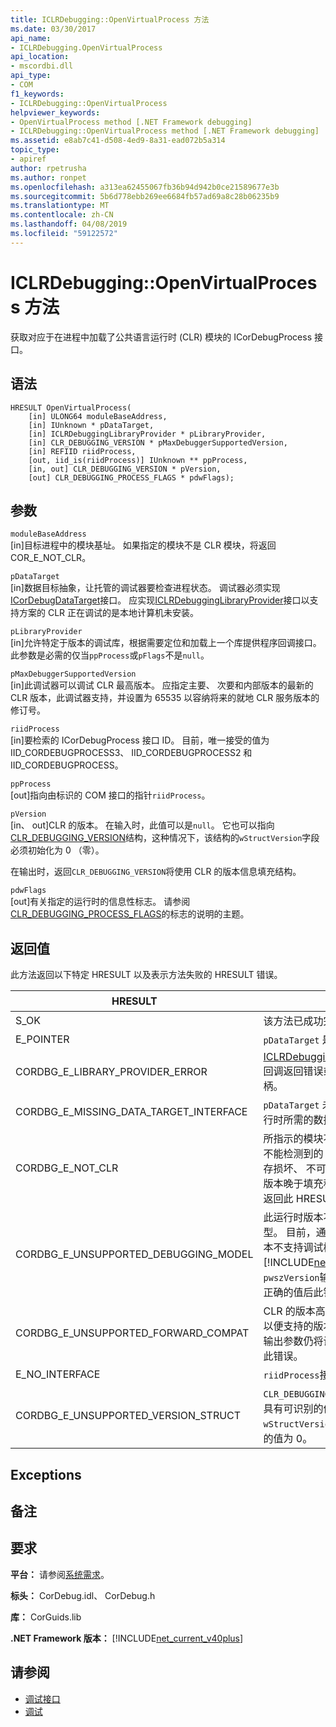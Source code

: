 ```yaml
---
title: ICLRDebugging::OpenVirtualProcess 方法
ms.date: 03/30/2017
api_name:
- ICLRDebugging.OpenVirtualProcess
api_location:
- mscordbi.dll
api_type:
- COM
f1_keywords:
- ICLRDebugging::OpenVirtualProcess
helpviewer_keywords:
- OpenVirtualProcess method [.NET Framework debugging]
- ICLRDebugging::OpenVirtualProcess method [.NET Framework debugging]
ms.assetid: e8ab7c41-d508-4ed9-8a31-ead072b5a314
topic_type:
- apiref
author: rpetrusha
ms.author: ronpet
ms.openlocfilehash: a313ea62455067fb36b94d942b0ce21589677e3b
ms.sourcegitcommit: 5b6d778ebb269ee6684fb57ad69a8c28b06235b9
ms.translationtype: MT
ms.contentlocale: zh-CN
ms.lasthandoff: 04/08/2019
ms.locfileid: "59122572"
---
```

# <a name="iclrdebuggingopenvirtualprocess-method"></a>ICLRDebugging::OpenVirtualProcess 方法
获取对应于在进程中加载了公共语言运行时 (CLR) 模块的 ICorDebugProcess 接口。  
  
## <a name="syntax"></a>语法  
  
```  
HRESULT OpenVirtualProcess(  
    [in] ULONG64 moduleBaseAddress,  
    [in] IUnknown * pDataTarget,  
    [in] ICLRDebuggingLibraryProvider * pLibraryProvider,  
    [in] CLR_DEBUGGING_VERSION * pMaxDebuggerSupportedVersion,  
    [in] REFIID riidProcess,  
    [out, iid_is(riidProcess)] IUnknown ** ppProcess,  
    [in, out] CLR_DEBUGGING_VERSION * pVersion,  
    [out] CLR_DEBUGGING_PROCESS_FLAGS * pdwFlags);  
```  
  
## <a name="parameters"></a>参数  
 `moduleBaseAddress`  
 [in]目标进程中的模块基址。 如果指定的模块不是 CLR 模块，将返回 COR_E_NOT_CLR。  
  
 `pDataTarget`  
 [in]数据目标抽象，让托管的调试器要检查进程状态。 调试器必须实现[ICorDebugDataTarget](../../../../docs/framework/unmanaged-api/debugging/icordebugdatatarget-interface.md)接口。 应实现[ICLRDebuggingLibraryProvider](../../../../docs/framework/unmanaged-api/debugging/iclrdebugginglibraryprovider-interface.md)接口以支持方案的 CLR 正在调试的是本地计算机未安装。  
  
 `pLibraryProvider`  
 [in]允许特定于版本的调试库，根据需要定位和加载上一个库提供程序回调接口。 此参数是必需的仅当`ppProcess`或`pFlags`不是`null`。  
  
 `pMaxDebuggerSupportedVersion`  
 [in]此调试器可以调试 CLR 最高版本。 应指定主要、 次要和内部版本的最新的 CLR 版本，此调试器支持，并设置为 65535 以容纳将来的就地 CLR 服务版本的修订号。  
  
 `riidProcess`  
 [in]要检索的 ICorDebugProcess 接口 ID。 目前，唯一接受的值为 IID_CORDEBUGPROCESS3、 IID_CORDEBUGPROCESS2 和 IID_CORDEBUGPROCESS。  
  
 `ppProcess`  
 [out]指向由标识的 COM 接口的指针`riidProcess`。  
  
 `pVersion`  
 [in、 out]CLR 的版本。 在输入时，此值可以是`null`。 它也可以指向[CLR_DEBUGGING_VERSION](../../../../docs/framework/unmanaged-api/debugging/clr-debugging-version-structure.md)结构，这种情况下，该结构的`wStructVersion`字段必须初始化为 0 （零）。  
  
 在输出时，返回`CLR_DEBUGGING_VERSION`将使用 CLR 的版本信息填充结构。  
  
 `pdwFlags`  
 [out]有关指定的运行时的信息性标志。 请参阅[CLR_DEBUGGING_PROCESS_FLAGS](../../../../docs/framework/unmanaged-api/debugging/clr-debugging-process-flags-enumeration.md)的标志的说明的主题。  
  
## <a name="return-value"></a>返回值  
 此方法返回以下特定 HRESULT 以及表示方法失败的 HRESULT 错误。  
  
|HRESULT|描述|  
|-------------|-----------------|  
|S_OK|该方法已成功完成。|  
|E_POINTER|`pDataTarget` 是`null`。|  
|CORDBG_E_LIBRARY_PROVIDER_ERROR|[ICLRDebuggingLibraryProvider](../../../../docs/framework/unmanaged-api/debugging/iclrdebugginglibraryprovider-interface.md)回调返回错误或未提供有效的句柄。|  
|CORDBG_E_MISSING_DATA_TARGET_INTERFACE|`pDataTarget` 未实现此版本的运行时所需的数据目标接口。|  
|CORDBG_E_NOT_CLR|所指示的模块不是 CLR 模块。 不能检测到的 CLR 模块，因为内存损坏、 不可用，该模块或 CLR 版本晚于填充程序版本时，也会返回此 HRESULT。|  
|CORDBG_E_UNSUPPORTED_DEBUGGING_MODEL|此运行时版本不支持此调试模型。 目前，通过以前的 CLR 版本不支持调试模型[!INCLUDE[net_v40_long](../../../../includes/net-v40-long-md.md)]。 `pwszVersion`输出参数仍将设置为正确的值后此错误。|  
|CORDBG_E_UNSUPPORTED_FORWARD_COMPAT|CLR 的版本高于此调试器声明，以便支持的版本。 `pwszVersion`输出参数仍将设置为正确的值后此错误。|  
|E_NO_INTERFACE|`riidProcess`接口不可用。|  
|CORDBG_E_UNSUPPORTED_VERSION_STRUCT|`CLR_DEBUGGING_VERSION`结构不具有可识别的值为`wStructVersion`。 此时唯一接受的值为 0。|  
  
## <a name="exceptions"></a>Exceptions  
  
## <a name="remarks"></a>备注  
  
## <a name="requirements"></a>要求  
 **平台：** 请参阅[系统需求](../../../../docs/framework/get-started/system-requirements.md)。  
  
 **标头：** CorDebug.idl、 CorDebug.h  
  
 **库：** CorGuids.lib  
  
 **.NET Framework 版本：** [!INCLUDE[net_current_v40plus](../../../../includes/net-current-v40plus-md.md)]  
  
## <a name="see-also"></a>请参阅

- [调试接口](../../../../docs/framework/unmanaged-api/debugging/debugging-interfaces.md)
- [调试](../../../../docs/framework/unmanaged-api/debugging/index.md)
